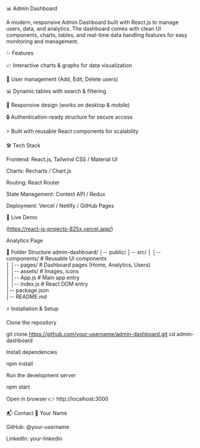 📊 Admin Dashboard

A modern, responsive Admin Dashboard built with React.js to manage users, data, and analytics. The dashboard comes with clean UI components, charts, tables, and real-time data handling features for easy monitoring and management.

✨ Features

📈 Interactive charts & graphs for data visualization

👥 User management (Add, Edit, Delete users)

📊 Dynamic tables with search & filtering

🎨 Responsive design (works on desktop & mobile)

🔒 Authentication-ready structure for secure access

⚡ Built with reusable React components for scalability

🛠️ Tech Stack

Frontend: React.js, Tailwind CSS / Material UI

Charts: Recharts / Chart.js

Routing: React Router

State Management: Context API / Redux

Deployment: Vercel / Netlify / GitHub Pages

🚀 Live Demo

(https://react-js-projects-825x.vercel.app/)

Analytics Page

📂 Folder Structure
admin-dashboard/
│-- public/
│-- src/
│   │-- components/    # Reusable UI components  
│   │-- pages/         # Dashboard pages (Home, Analytics, Users)  
│   │-- assets/        # Images, icons  
│   │-- App.js         # Main app entry  
│   │-- index.js       # React DOM entry  
│-- package.json  
│-- README.md  

⚡ Installation & Setup

Clone the repository

git clone https://github.com/your-username/admin-dashboard.git
cd admin-dashboard


Install dependencies

npm install


Run the development server

npm start

Open in browser 👉 http://localhost:3000

📬 Contact
👤 Your Name

GitHub: @your-username

LinkedIn: your-linkedin
